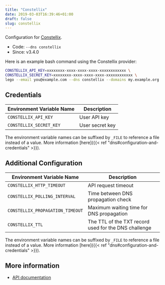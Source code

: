 ```yaml
---
title: "Constellix"
date: 2019-03-03T16:39:46+01:00
draft: false
slug: constellix
---
```


<!-- THIS DOCUMENTATION IS AUTO-GENERATED. PLEASE DO NOT EDIT. -->
<!-- providers/dns/constellix/constellix.toml -->
<!-- THIS DOCUMENTATION IS AUTO-GENERATED. PLEASE DO NOT EDIT. -->


Configuration for [Constellix](https://constellix.com).


<!--more-->

- Code: `--dns constellix`
- Since: v3.4.0


Here is an example bash command using the Constellix provider:

```bash
CONSTELLIX_API_KEY=xxxxxxxx-xxxx-xxxx-xxxx-xxxxxxxxxxxx \
CONSTELLIX_SECRET_KEY=xxxxxxxx-xxxx-xxxx-xxxx-xxxxxxxxxxxx \
lego --email you@example.com --dns constellix --domains my.example.org run
```




## Credentials

| Environment Variable Name | Description |
|-----------------------|-------------|
| `CONSTELLIX_API_KEY` | User API key |
| `CONSTELLIX_SECRET_KEY` | User secret key |

The environment variable names can be suffixed by `_FILE` to reference a file instead of a value.
More information [here]({{< ref "dns#configuration-and-credentials" >}}).


## Additional Configuration

| Environment Variable Name | Description |
|--------------------------------|-------------|
| `CONSTELLIX_HTTP_TIMEOUT` | API request timeout |
| `CONSTELLIX_POLLING_INTERVAL` | Time between DNS propagation check |
| `CONSTELLIX_PROPAGATION_TIMEOUT` | Maximum waiting time for DNS propagation |
| `CONSTELLIX_TTL` | The TTL of the TXT record used for the DNS challenge |

The environment variable names can be suffixed by `_FILE` to reference a file instead of a value.
More information [here]({{< ref "dns#configuration-and-credentials" >}}).




## More information

- [API documentation](https://api-docs.constellix.com)

<!-- THIS DOCUMENTATION IS AUTO-GENERATED. PLEASE DO NOT EDIT. -->
<!-- providers/dns/constellix/constellix.toml -->
<!-- THIS DOCUMENTATION IS AUTO-GENERATED. PLEASE DO NOT EDIT. -->
